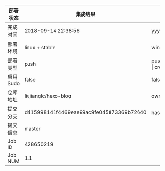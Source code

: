 部署状态 | 集成结果 | 参考值
---|---|---
完成时间 | 2018-09-14 22:38:56 | yyyy-mm-dd hh:mm:ss
部署环境 | linux + stable | window \| linux + stable
部署类型 | push | push \| pull_request \| api \| cron
启用Sudo | false | false \| true
仓库地址 | liujianglc/hexo-blog | owner_name/repo_name
提交分支 | d415998141f4469eae99ac9fe045873369b72640 | hash 16位
提交信息 | master |
Job ID   | 428650219 |
Job NUM  | 1.1 |
